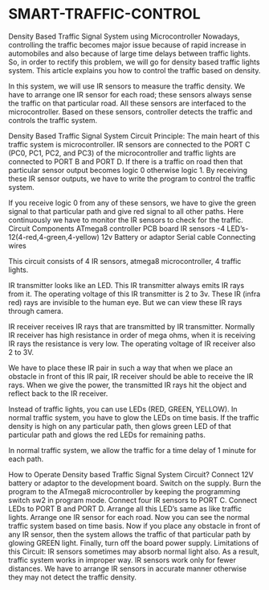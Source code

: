 # SMART-TRAFFIC-CONTROL
Density Based Traffic Signal System using Microcontroller
Nowadays, controlling the traffic becomes major issue because of rapid increase in automobiles and also because of large time delays between traffic lights. So, in order to rectify this problem, we will go for density based traffic lights system. This article explains you how to control the traffic based on density.

In this system, we will use IR sensors to measure the traffic density. We have to arrange one IR sensor for each road; these sensors always sense the traffic on that particular road. All these sensors are interfaced to the microcontroller. Based on these sensors, controller detects the traffic and controls the traffic system.

Density Based Traffic Signal System Circuit Principle:
The main heart of this traffic system is microcontroller. IR sensors are connected to the PORT C (PC0, PC1, PC2, and PC3) of the microcontroller and traffic lights are connected to PORT B and PORT D. If there is a traffic on road then that particular sensor output becomes logic 0 otherwise logic 1. By receiving these IR sensor outputs, we have to write the program to control the traffic system.

If you receive logic 0 from any of these sensors, we have to give the green signal to that particular path and give red signal to all other paths. Here continuously we have to monitor the IR sensors to check for the traffic.
Circuit Components
ATmega8 controller
PCB board
IR sensors -4
LED’s-12(4-red,4-green,4-yellow)
12v Battery or adaptor
Serial cable
Connecting wires

This circuit consists of 4 IR sensors, atmega8 microcontroller, 4 traffic lights.

IR transmitter looks like an LED. This IR transmitter always emits IR rays from it. The operating voltage of this IR transmitter is 2 to 3v. These IR (infra red) rays are invisible to the human eye. But we can view these IR rays through camera.

IR receiver receives IR rays that are transmitted by IR transmitter. Normally IR receiver has high resistance in order of mega ohms, when it is receiving IR rays the resistance is very low. The operating voltage of IR receiver also 2 to 3V.

We have to place these IR pair in such a way that when we place an obstacle in front of this IR pair, IR receiver should be able to receive the IR rays. When we give the power, the transmitted IR rays hit the object and reflect back to the IR receiver.

Instead of traffic lights, you can use LEDs (RED, GREEN, YELLOW). In normal traffic system, you have to glow the LEDs on time basis. If the traffic density is high on any particular path, then glows green LED of that particular path and glows the red LEDs for remaining paths.

In normal traffic system, we allow the traffic for a time delay of 1 minute for each path.

How to Operate Density based Traffic Signal System Circuit?
Connect 12V battery or adaptor to the development board.
Switch on the supply.
Burn the program to the ATmega8 microcontroller by keeping the programming switch sw2 in program mode.
Connect four IR sensors to PORT C.
Connect LEDs to PORT B and PORT D.
Arrange all this LED’s same as like traffic lights.
Arrange one IR sensor for each road.
Now you can see the normal traffic system based on time basis.
Now if you place any obstacle in front of any IR sensor, then the system allows the traffic of that particular path by glowing GREEN light.
Finally, turn off the board power supply.
Limitations of this Circuit:
IR sensors sometimes may absorb normal light also. As a result, traffic system works in improper way.
IR sensors work only for fewer distances.
We have to arrange IR sensors in accurate manner otherwise they may not detect the traffic density.



